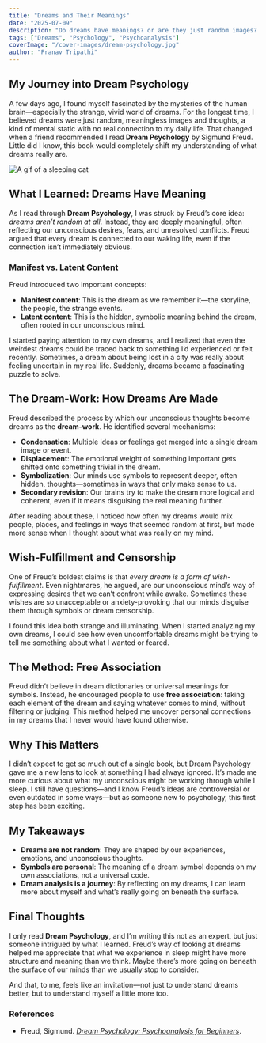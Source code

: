```yaml
---
title: "Dreams and Their Meanings"
date: "2025-07-09"
description: "Do dreams have meanings? or are they just random images? This is my understanding after reading the The Interpretation of Dreams by Sigmund Freud."
tags: ["Dreams", "Psychology", "Psychoanalysis"]
coverImage: "/cover-images/dream-psychology.jpg"
author: "Pranav Tripathi"
---
```


## My Journey into Dream Psychology

A few days ago, I found myself fascinated by the mysteries of the human brain—especially the strange, vivid world of dreams. For the longest time, I believed dreams were just random, meaningless images and thoughts, a kind of mental static with no real connection to my daily life. That changed when a friend recommended I read **Dream Psychology** by Sigmund Freud. Little did I know, this book would completely shift my understanding of what dreams really are.

![A gif of a sleeping cat](https://media4.giphy.com/media/v1.Y2lkPTc5MGI3NjExOXp4cndlYzJlMzB2Y292cGMzMXE2c2Rib3B3cTF1N29yMjRwOGcwYyZlcD12MV9pbnRlcm5hbF9naWZfYnlfaWQmY3Q9Zw/l3LZdeA8IiUJa/giphy.gif)

## What I Learned: Dreams Have Meaning

As I read through **Dream Psychology**, I was struck by Freud’s core idea: _dreams aren’t random at all_. Instead, they are deeply meaningful, often reflecting our unconscious desires, fears, and unresolved conflicts. Freud argued that every dream is connected to our waking life, even if the connection isn’t immediately obvious.

### Manifest vs. Latent Content

Freud introduced two important concepts:

- **Manifest content**: This is the dream as we remember it—the storyline, the people, the strange events.
- **Latent content**: This is the hidden, symbolic meaning behind the dream, often rooted in our unconscious mind.

I started paying attention to my own dreams, and I realized that even the weirdest dreams could be traced back to something I’d experienced or felt recently. Sometimes, a dream about being lost in a city was really about feeling uncertain in my real life. Suddenly, dreams became a fascinating puzzle to solve.

## The Dream-Work: How Dreams Are Made

Freud described the process by which our unconscious thoughts become dreams as the **dream-work**. He identified several mechanisms:

- **Condensation**: Multiple ideas or feelings get merged into a single dream image or event.
- **Displacement**: The emotional weight of something important gets shifted onto something trivial in the dream.
- **Symbolization**: Our minds use symbols to represent deeper, often hidden, thoughts—sometimes in ways that only make sense to us.
- **Secondary revision**: Our brains try to make the dream more logical and coherent, even if it means disguising the real meaning further.

After reading about these, I noticed how often my dreams would mix people, places, and feelings in ways that seemed random at first, but made more sense when I thought about what was really on my mind.

## Wish-Fulfillment and Censorship

One of Freud’s boldest claims is that _every dream is a form of wish-fulfillment_. Even nightmares, he argued, are our unconscious mind’s way of expressing desires that we can’t confront while awake. Sometimes these wishes are so unacceptable or anxiety-provoking that our minds disguise them through symbols or dream censorship.

I found this idea both strange and illuminating. When I started analyzing my own dreams, I could see how even uncomfortable dreams might be trying to tell me something about what I wanted or feared.

## The Method: Free Association

Freud didn’t believe in dream dictionaries or universal meanings for symbols. Instead, he encouraged people to use **free association**: taking each element of the dream and saying whatever comes to mind, without filtering or judging. This method helped me uncover personal connections in my dreams that I never would have found otherwise.

## Why This Matters

I didn’t expect to get so much out of a single book, but Dream Psychology gave me a new lens to look at something I had always ignored. It’s made me more curious about what my unconscious might be working through while I sleep. I still have questions—and I know Freud’s ideas are controversial or even outdated in some ways—but as someone new to psychology, this first step has been exciting.

## My Takeaways

- **Dreams are not random**: They are shaped by our experiences, emotions, and unconscious thoughts.
- **Symbols are personal**: The meaning of a dream symbol depends on my own associations, not a universal code.
- **Dream analysis is a journey**: By reflecting on my dreams, I can learn more about myself and what’s really going on beneath the surface.

## Final Thoughts

I only read **Dream Psychology**, and I’m writing this not as an expert, but just someone intrigued by what I learned. Freud’s way of looking at dreams helped me appreciate that what we experience in sleep might have more structure and meaning than we think. Maybe there’s more going on beneath the surface of our minds than we usually stop to consider.

And that, to me, feels like an invitation—not just to understand dreams better, but to understand myself a little more too.

### References

- Freud, Sigmund. [_Dream Psychology: Psychoanalysis for Beginners_](https://www.gutenberg.org/cache/epub/15489/pg15489-images.html).
